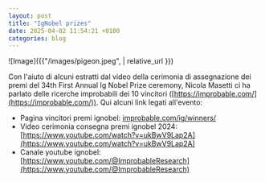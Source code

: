 ```yaml
---
layout: post
title: "IgNobel prizes"
date: 2025-04-02 11:54:21 +0100
categories: blog
---
```


![Image]({{"/images/pigeon.jpeg",  | relative_url }})

Con l'aiuto di alcuni estratti dal video della cerimonia di assegnazione dei premi del 34th First Annual Ig Nobel Prize ceremony, Nicola Masetti ci ha parlato delle ricerche improbabili dei 10 vincitori ([https://improbable.com/](https://improbable.com/)). Qui alcuni link legati all'evento: 

* Pagina vincitori premi ignobel: [improbable.com/ig/winners/](improbable.com/ig/winners/)
* Video cerimonia consegna premi ignobel 2024: [https://www.youtube.com/watch?v=ukBwV9Lap2A](https://www.youtube.com/watch?v=ukBwV9Lap2A)
* Canale youtube ignobel: [https://www.youtube.com/@ImprobableResearch](https://www.youtube.com/@ImprobableResearch)

